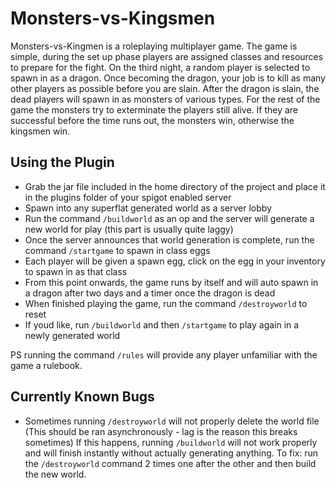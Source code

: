# Monsters-vs-Kingsmen

Monsters-vs-Kingmen is a roleplaying multiplayer game. The game is simple, during the set up phase players are assigned classes and resources to prepare for the fight. On the third night, a random player is selected to spawn in as a dragon. Once becoming the dragon, your job is to kill as many other players as possible before you are slain. After the dragon is slain, the dead players will spawn in as monsters of various types. For the rest of the game the monsters try to exterminate the players still alive. If they are successful before the time runs out, the monsters win, otherwise the kingsmen win.

## Using the Plugin

 * Grab the jar file included in the home directory of the project and place it in the plugins folder of your spigot enabled server
 * Spawn into any superflat generated world as a server lobby
 * Run the command `/buildworld` as an op and the server will generate a new world for play (this part is usually quite laggy)
 * Once the server announces that world generation is complete, run the command `/startgame` to spawn in class eggs
 * Each player will be given a spawn egg, click on the egg in your inventory to spawn in as that class
 * From this point onwards, the game runs by itself and will auto spawn in a dragon after two days and a timer once the dragon is dead
 * When finished playing the game, run the command `/destroyworld` to reset
 * If youd like, run `/buildworld` and then `/startgame` to play again in a newly generated world

PS running the command `/rules` will provide any player unfamiliar with the game a rulebook.

## Currently Known Bugs

 * Sometimes running `/destroyworld` will not properly delete the world file (This should be ran asynchronously - lag is the reason this breaks sometimes) If this happens, running `/buildworld` will not work properly and will finish instantly without actually generating anything. To fix: run the `/destroyworld` command 2 times one after the other and then build the new world.

